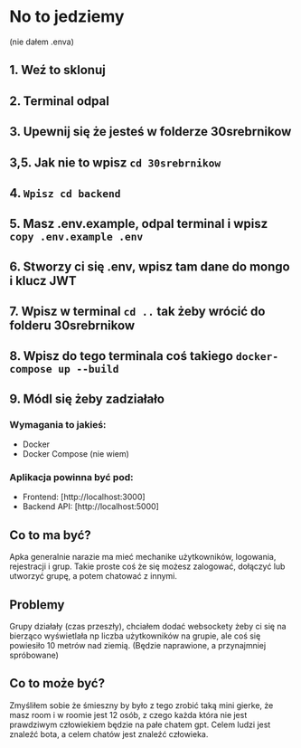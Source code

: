 # No to jedziemy
(nie dałem .enva)
## 1. Weź to sklonuj
## 2. Terminal odpal
## 3. Upewnij się że jesteś w folderze 30srebrnikow
## 3,5. Jak nie to wpisz `cd 30srebrnikow`
## 4. `Wpisz cd backend`
## 5. Masz .env.example, odpal terminal i wpisz `copy .env.example .env`
## 6. Stworzy ci się .env, wpisz tam dane do mongo i klucz JWT
## 7. Wpisz w terminal `cd ..` tak żeby wrócić do folderu 30srebrnikow
## 8. Wpisz do tego terminala coś takiego `docker-compose up --build`
## 9. Módl się żeby zadziałało

### Wymagania to jakieś:
- Docker
- Docker Compose
(nie wiem)

### Aplikacja powinna być pod:
- Frontend: [http://localhost:3000]
- Backend API: [http://localhost:5000]

## Co to ma być?
Apka generalnie narazie ma mieć mechanike użytkowników, logowania, rejestracji i grup.
Takie proste coś że się możesz zalogować, dołączyć lub utworzyć grupę, a potem chatować z innymi.

## Problemy
Grupy działały (czas przeszły), chciałem dodać websockety żeby ci się na bierząco wyświetlała np liczba użytkowników na grupie, ale coś się powiesiło 10 metrów nad ziemią. (Będzie naprawione, a przynajmniej spróbowane)

## Co to może być?
Zmyśliłem sobie że śmieszny by było z tego zrobić taką mini gierke, że masz room i w roomie jest 12 osób, z czego każda która nie jest prawdziwym człowiekiem będzie na pałe chatem gpt. Celem ludzi jest znaleźć bota, a celem chatów jest znaleźć człowieka.
